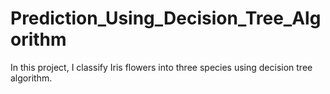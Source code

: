 # Prediction_Using_Decision_Tree_Algorithm
In this project, I classify Iris flowers into three species using decision tree algorithm.
